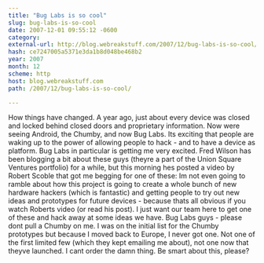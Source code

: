 ```yaml
---
title: "Bug Labs is so cool"
slug: bug-labs-is-so-cool
date: 2007-12-01 09:55:12 -0600
category: 
external-url: http://blog.webreakstuff.com/2007/12/bug-labs-is-so-cool/
hash: ce7247005a5371e3da1b8d048be468b2
year: 2007
month: 12
scheme: http
host: blog.webreakstuff.com
path: /2007/12/bug-labs-is-so-cool/

---
```


How things have changed. A year ago, just about every device was closed and locked behind closed doors and proprietary information. Now were seeing Android, the Chumby, and now Bug Labs. Its exciting that people are waking up to the power of allowing people to hack - and to have a device as platform. Bug Labs in particular is getting me very excited.  Fred Wilson has been blogging a bit about these guys (theyre a part of the Union Square Ventures portfolio) for a while, but this morning hes posted a video by Robert Scoble that got me begging for one of these:    Im not even going to ramble about how this project is going to create a whole bunch of new hardware hackers (which is fantastic) and getting people to try out new ideas and prototypes for future devices - because thats all obvious if you watch Roberts video (or read his post). I just want our team here to get one of these and hack away at some ideas we have.  Bug Labs guys - please dont pull a Chumby on me. I was on the initial list for the Chumby prototypes but because I moved back to Europe, I never got one. Not one of the first limited few (which they kept emailing me about), not one now that theyve launched. I cant order the damn thing. Be smart about this, please?
